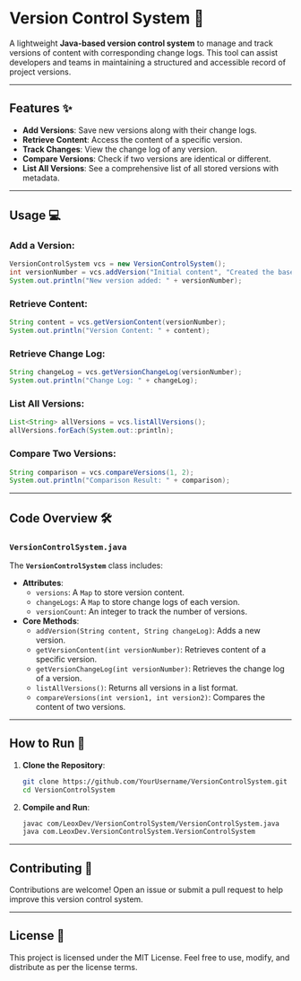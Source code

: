 # Version Control System 📜

A lightweight **Java-based version control system** to manage and track versions of content with corresponding change logs. This tool can assist developers and teams in maintaining a structured and accessible record of project versions.

---

## Features ✨

- **Add Versions**: Save new versions along with their change logs.
- **Retrieve Content**: Access the content of a specific version.
- **Track Changes**: View the change log of any version.
- **Compare Versions**: Check if two versions are identical or different.
- **List All Versions**: See a comprehensive list of all stored versions with metadata.

---

## Usage 💻

### Add a Version:
```java
VersionControlSystem vcs = new VersionControlSystem();
int versionNumber = vcs.addVersion("Initial content", "Created the base version.");
System.out.println("New version added: " + versionNumber);
```

### Retrieve Content:
```java
String content = vcs.getVersionContent(versionNumber);
System.out.println("Version Content: " + content);
```

### Retrieve Change Log:
```java
String changeLog = vcs.getVersionChangeLog(versionNumber);
System.out.println("Change Log: " + changeLog);
```

### List All Versions:
```java
List<String> allVersions = vcs.listAllVersions();
allVersions.forEach(System.out::println);
```

### Compare Two Versions:
```java
String comparison = vcs.compareVersions(1, 2);
System.out.println("Comparison Result: " + comparison);
```

---

## Code Overview 🛠️

### `VersionControlSystem.java`

The **`VersionControlSystem`** class includes:
- **Attributes**:
  - `versions`: A `Map` to store version content.
  - `changeLogs`: A `Map` to store change logs of each version.
  - `versionCount`: An integer to track the number of versions.
- **Core Methods**:
  - `addVersion(String content, String changeLog)`: Adds a new version.
  - `getVersionContent(int versionNumber)`: Retrieves content of a specific version.
  - `getVersionChangeLog(int versionNumber)`: Retrieves the change log of a version.
  - `listAllVersions()`: Returns all versions in a list format.
  - `compareVersions(int version1, int version2)`: Compares the content of two versions.

---

## How to Run 🚀

1. **Clone the Repository**:
   ```bash
   git clone https://github.com/YourUsername/VersionControlSystem.git
   cd VersionControlSystem
   ```

2. **Compile and Run**:
   ```bash
   javac com/LeoxDev/VersionControlSystem/VersionControlSystem.java
   java com.LeoxDev.VersionControlSystem.VersionControlSystem
   ```

---

## Contributing 🤝

Contributions are welcome! Open an issue or submit a pull request to help improve this version control system.

---

## License 📜

This project is licensed under the MIT License. Feel free to use, modify, and distribute as per the license terms.
